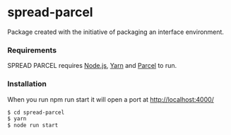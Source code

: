 # spread-parcel
Package created with the initiative of packaging an interface environment.

### Requirements

SPREAD PARCEL requires [Node.js](https://nodejs.org/), [Yarn](https://yarnpkg.com/) and [Parcel](https://parceljs.org/) to run.

### Installation



When you run npm run start it will open a port at [http://localhost:4000/](http://localhost:4000/)

```sh
$ cd spread-parcel
$ yarn
$ node run start
```
